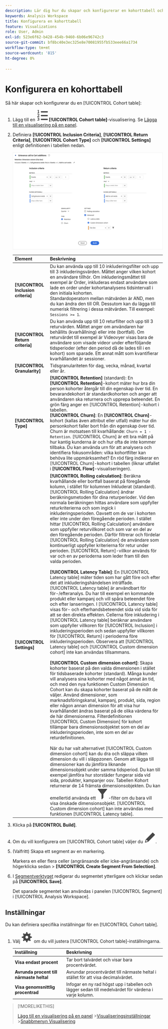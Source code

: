 ```yaml
---
description: Lär dig hur du skapar och konfigurerar en kohorttabell och kör en kohortanalysrapport i Analysis Workspace.
keywords: Analysis Workspace
title: Konfigurera en kohorttabell
feature: Visualizations
role: User, Admin
exl-id: 523e6f62-b428-454b-9460-6b06e96742c3
source-git-commit: bf8bc40e3ec325e8e70081955fb533eee66a1734
workflow-type: tm+mt
source-wordcount: '815'
ht-degree: 0%

---
```


# Konfigurera en kohorttabell

Så här skapar och konfigurerar du en [!UICONTROL Cohort table]:

1. Lägg till en ![TextNumbered](/help/assets/icons/TextNumbered.svg) **[!UICONTROL Cohort table]**-visualisering. Se [Lägga till en visualisering på en panel](../freeform-analysis-visualizations.md#add-visualizations-to-a-panel).

1. Definiera **[!UICONTROL Inclusion Criteria]**, **[!UICONTROL Return Criteria]**, **[!UICONTROL Cohort Type]** och **[!UICONTROL Settings]** enligt definitionen i tabellen nedan.

   ![Konfigurera en kohorttabell](assets/cohort-configure.png)

   | Element | Beskrivning |
   |--- |--- |
   | **[!UICONTROL Inclusion criteria]** | Du kan använda upp till 10 inkluderingsfilter och upp till 3 inkluderingsvärden. Måttet anger vilken kohort en användare tillhör. Om inkluderingsmåttet till exempel är Order, inkluderas endast användare som lade en order under kohortanalysens tidsintervall i den initiala kohorten.<br>Standardoperatorn mellan mätvärden är AND, men du kan ändra den till OR. Dessutom kan du lägga till numerisk filtrering i dessa mätvärden. Till exempel: `Sessions >= 1`.</br> |
   | **[!UICONTROL Return criteria]** | Du kan använda upp till 10 returfilter och upp till 3 returvärden. Måttet anger om användaren har behållits (kvarhållning) eller inte (bortfall). Om returvärdet till exempel är Videovyer visas bara de användare som visade videor under efterföljande tidsperioder (efter den period då de lades till i en kohort) som sparade. Ett annat mått som kvantifierar kvarhållandet är sessioner. |
   | **[!UICONTROL Granularity]** | Tidsgranulariteten för dag, vecka, månad, kvartal eller år. |
   | **[!UICONTROL Type]** | **[!UICONTROL Retention]** (standard): En **[!UICONTROL Retention]**-kohort mäter hur bra din person kohorter återgår till din egenskap över tid. En bevarandekohort är standardkohorten och anger att användaren ska returnera och upprepa beteendet. En grön färg anger en [!UICONTROL Retention]-kohort i tabellen.<br>**[!UICONTROL Churn]**: En **[!UICONTROL Churn]**-kohort (kallas även attribut eller utfall) mäter hur din personkohort faller bort från din egenskap över tid. Churn är motsatsen till kvarhållande: `Churn = 1 - Retention`. [!UICONTROL Churn] är ett bra mått på hur kantig kunderna är och hur ofta de inte kommer tillbaka. Du kan använda urn för att analysera och identifiera fokusområden: vilka kohortfilter kan behöva lite uppmärksamhet? En röd färg indikerar en [!UICONTROL Churn]-kohort i tabellen (liknar utfallet i **[!UICONTROL Flow]**-visualiseringen).</br> |
   | **[!UICONTROL Settings]** | **[!UICONTROL Rolling calculation]**: Beräkna kvarhållande eller bortfall baserat på föregående kolumn, i stället för kolumnen Inkluderat (standard). [!UICONTROL Rolling Calculation] ändrar beräkningsmetoden för dina returperioder. Vid den normala beräkningen hittas användare som uppfyller returkriterierna och som ingick i inkluderingsperioden. Oavsett om de var i kohorten eller inte under den föregående perioden. I stället hittar [!UICONTROL Rolling Calculation] användare som uppfyller returvillkoret och som var en del av den föregående perioden. Därför filtrerar och fördelar [!UICONTROL Rolling Calculation] de användare som kontinuerligt uppfyller kriterierna för retur under perioden. [!UICONTROL Return]-villkor används för var och en av perioderna som leder fram till den valda perioden. </br><br>**[!UICONTROL Latency Table]**: En [!UICONTROL Latency table] mäter tiden som har gått före och efter det att inkluderingshändelsen inträffade. [!UICONTROL Latency table] är användbart för för-/efteranalys. Du har till exempel en kommande produkt eller kampanj och vill spåra beteendet före och efter lanseringen. I [!UICONTROL Latency table] visas för- och efterhandsbeteendet sida vid sida för att se den direkta effekten. Cellerna före inkludering i [!UICONTROL Latency table] beräknar användare som uppfyller villkoren för [!UICONTROL Inclusion] i inkluderingsperioden och sedan uppfyller villkoren för [!UICONTROL Return] i perioderna före inkluderingsperioden. Observera att [!UICONTROL Latency table] och [!UICONTROL Custom dimension cohort] inte kan användas tillsammans.</br><br>**[!UICONTROL Custom dimension cohort]**: Skapa kohorter baserat på den valda dimensionen i stället för tidsbaserade kohorter (standard). Många kunder vill analysera sina kohorter med något annat än tid, och med den nya funktionen Custom Dimension Cohort kan du skapa kohorter baserat på de mått de väljer. Använd dimensioner, som marknadsföringskanal, kampanj, produkt, sida, region eller någon annan dimension för att visa hur kvarhållandet ändras baserat på de olika värdena för de här dimensionerna. Filterdefinitionen [!UICONTROL Custom Dimension] för kohort tillämpar bara dimensionsobjektet som en del av inkluderingsperioden, inte som en del av returdefinitionen.</br><br>När du har valt alternativet [!UICONTROL Custom dimension cohort] kan du dra och släppa vilken dimension du vill i släppzonen. Genom att lägga till dimensioner kan du jämföra liknande dimensionsobjekt under samma tidsperiod. Du kan till exempel jämföra hur storstäder fungerar sida vid sida, produkter, kampanjer osv. Tabellen Kohort returnerar de 14 främsta dimensionsobjekten. Du kan emellertid använda ett ![Filter](/help/assets/icons/Filter.svg)-filter om du bara vill visa önskade dimensionsobjekt. [!UICONTROL Custom dimension cohort] kan inte användas med funktionen [!UICONTROL Latency table].</br> |

1. Klicka på **[!UICONTROL Build]**.
1. Om du vill konfigurera om [!UICONTROL Cohort table] väljer du ![Redigera](/help/assets/icons/Edit.svg).

1. (Valfritt) Skapa ett segment av en markering.

   Markera en eller flera celler (angränsande eller icke-angränsande) och högerklicka sedan > **[!UICONTROL Create Segment From Selection]**.


1. I [Segmentverktyget](/help/components/segmentation/segmentation-workflow/seg-build.md) redigerar du segmentet ytterligare och klickar sedan på **[!UICONTROL Save]**.

   Det sparade segmentet kan användas i panelen [!UICONTROL Segment] i [!UICONTROL Analysis Workspace].

## Inställningar

Du kan definiera specifika inställningar för en [!UICONTROL Cohort table].

1. Välj ![Inställning](/help/assets/icons/Setting.svg) om du vill justera [!UICONTROL Cohort table]-inställningarna.

   | Inställning | Beskrivning |
   |---|---|
   | **Visa endast procent** | Tar bort talvärdet och visar bara procentvärdet. |
   | **Avrunda procent till närmaste heltal** | Avrundar procentvärdet till närmaste heltal i stället för att visa decimalvärdet. |
   | **Visa genomsnittlig procentrad** | Infogar en ny rad högst upp i tabellen och lägger sedan till medelvärdet för värdena i varje kolumn. |


>[!MORELIKETHIS]
>
>[Lägg till en visualisering på en panel](/help/analyze/analysis-workspace/visualizations/freeform-analysis-visualizations.md#add-visualizations-to-a-panel)
>&#x200B;>[Visualiseringsinställningar](/help/analyze/analysis-workspace/visualizations/freeform-analysis-visualizations.md#settings)
>&#x200B;>[Snabbmenyn Visualisering ](/help/analyze/analysis-workspace/visualizations/freeform-analysis-visualizations.md#context-menu)
>

